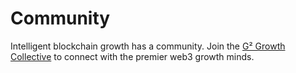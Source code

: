 # Community

Intelligent blockchain growth has a community. Join the [G² Growth Collective](https://t.me/gsquaredgrowth) to connect with the premier web3 growth minds.&#x20;
